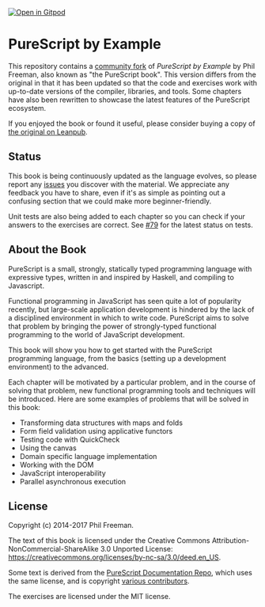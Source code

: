 [![Open in Gitpod](https://gitpod.io/button/open-in-gitpod.svg)](https://gitpod.io/#https://github.com/emattiza/purescript-book)
# PureScript by Example

This repository contains a [community fork](https://github.com/purescript-contrib/purescript-book/) of _PureScript by Example_ by Phil Freeman, also known as "the PureScript book". This version differs from the original in that it has been updated so that the code and exercises work with up-to-date versions of the compiler, libraries, and tools. Some chapters have also been rewritten to showcase the latest features of the PureScript ecosystem.

If you enjoyed the book or found it useful, please consider buying a copy of [the original on Leanpub](https://leanpub.com/purescript).

## Status

This book is being continuously updated as the language evolves, so please report any [issues](https://github.com/purescript-contrib/purescript-book/issues) you discover with the material. We appreciate any feedback you have to share, even if it's as simple as pointing out a confusing section that we could make more beginner-friendly.

Unit tests are also being added to each chapter so you can check if your answers to the exercises are correct. See [#79](https://github.com/purescript-contrib/purescript-book/issues/79) for the latest status on tests.

## About the Book

PureScript is a small, strongly, statically typed programming language with expressive types, written in and inspired by Haskell, and compiling to Javascript.

Functional programming in JavaScript has seen quite a lot of popularity recently, but large-scale application development is hindered by the lack of a disciplined environment in which to write code. PureScript aims to solve that problem by bringing the power of strongly-typed functional programming to the world of JavaScript development.

This book will show you how to get started with the PureScript programming language, from the basics (setting up a development environment) to the advanced.

Each chapter will be motivated by a particular problem, and in the course of solving that problem, new functional programming tools and techniques will be introduced. Here are some examples of problems that will be solved in this book:

- Transforming data structures with maps and folds
- Form field validation using applicative functors
- Testing code with QuickCheck
- Using the canvas
- Domain specific language implementation
- Working with the DOM
- JavaScript interoperability
- Parallel asynchronous execution

## License

Copyright (c) 2014-2017 Phil Freeman.

The text of this book is licensed under the Creative Commons Attribution-NonCommercial-ShareAlike 3.0 Unported License: <https://creativecommons.org/licenses/by-nc-sa/3.0/deed.en_US>.

Some text is derived from the [PureScript Documentation Repo](https://github.com/purescript/documentation), which uses the same license, and is copyright [various contributors](https://github.com/purescript/documentation/blob/master/CONTRIBUTORS.md).

The exercises are licensed under the MIT license.
